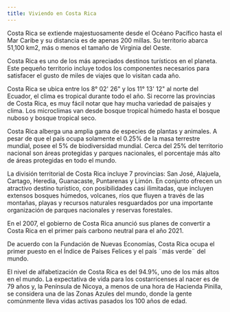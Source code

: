 ```yaml
---
title: Viviendo en Costa Rica
---
```

Costa Rica se extiende majestuosamente desde el Océano Pacífico hasta el Mar Caribe y su distancia es de apenas 200 millas. Su territorio abarca 51,100 km2, más o menos el tamaño de Virginia del Oeste.

Costa Rica es uno de los más apreciados destinos turísticos en el planeta. Este pequeño territorio incluye todos los componentes necesarios para satisfacer el gusto de miles de viajes que lo visitan cada año.

Costa Rica se ubica entre los 8° 02' 26" y los 11° 13' 12" al norte del Ecuador, el clima es tropical durante todo el año. Si recorre las provincias de Costa Rica, es muy fácil notar que hay mucha variedad de paisajes y clima. Los microclimas van desde bosque tropical húmedo hasta el bosque nuboso y bosque tropical seco.

Costa Rica alberga una amplia gama de especies de plantas y animales. A pesar de que el país ocupa solamente el 0.25% de la masa terrestre mundial, posee el 5% de biodiversidad mundial. Cerca del 25% del territorio nacional son áreas protegidas y parques nacionales, el porcentaje más alto de áreas protegidas en todo el mundo.

La división territorial de Costa Rica incluye 7 provincias: San José, Alajuela, Cartago, Heredia, Guanacaste, Puntarenas y Limón. En conjunto ofrecen un atractivo destino turístico, con posibilidades casi ilimitadas, que incluyen extensos bosques húmedos, volcanes, ríos que fluyen a través de las montañas, playas y recursos naturales resguardados por una importante organización de parques nacionales y reservas forestales.

En el 2007, el gobierno de Costa Rica anunció sus planes de convertir a Costa Rica en el primer país carbono neutral para el año 2021.

De acuerdo con la Fundación de Nuevas Economías, Costa Rica ocupa el primer puesto en el Índice de Países Felices y el país ¨más verde¨ del mundo.

El nivel de alfabetización de Costa Rica es del 94.9%, uno de los más altos en el mundo. La expectativa de vida para los costarricenses al nacer es de 79 años y, la Península de Nicoya, a menos de una hora de Hacienda Pinilla, se considera una de las Zonas Azules del mundo, donde la gente comúnmente lleva vidas activas pasados los 100 años de edad.
